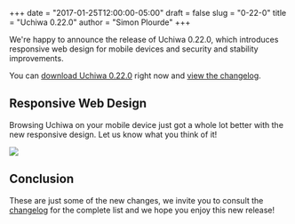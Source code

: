 +++
date = "2017-01-25T12:00:00-05:00"
draft = false
slug = "0-22-0"
title = "Uchiwa 0.22.0"
author = "Simon Plourde"
+++

We're happy to announce the release of Uchiwa 0.22.0, which introduces responsive web design for mobile devices and security and stability improvements.

You can [download Uchiwa 0.22.0](https://uchiwa.io/#/download) right now and
[view the changelog](https://github.com/sensu/uchiwa/blob/master/CHANGELOG.md#0220-2017-01-25).

## Responsive Web Design
Browsing Uchiwa on your mobile device just got a whole lot better with the new responsive design. Let us know what you think of it!

![](/images/0-22-0-responsive-design.png)

## Conclusion
These are just some of the new changes, we invite you to consult the
[changelog](https://github.com/sensu/uchiwa/blob/master/CHANGELOG.md) for the
complete list and we hope you enjoy this new release!
